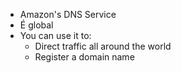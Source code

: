 - Amazon's DNS Service
- É global
- You can use it to:
	- Direct traffic all around the world
	- Register a domain name